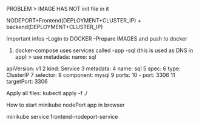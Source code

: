 PROBLEM > IMAGE HAS NOT init file in it



NODEPORT+Frontend(DEPLOYMENT+CLUSTER_IP) + backend(DEPLOYMENT+CLUSTER_IP)


Important infos
-Login to DOCKER
-Prepare IMAGES and push to docker

1. docker-compose uses services called 
-app
-sql (this is used as DNS in app) > use metadada: name: sql

 apiVersion: v1
  2 kind: Service
  3 metadata:
  4   name: sql
  5 spec:
  6   type: ClusterIP
  7   selector:
  8     component: mysql
  9   ports:
 10     - port: 3306
 11       targetPort: 3306




Apply all files:
kubectl apply -f ./


How to start minikube nodePort app in browser



minikube service frontend-nodeport-service
